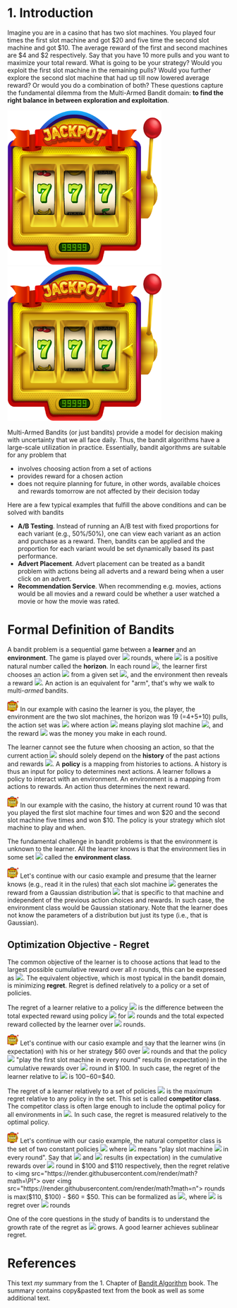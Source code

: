 # 1. Introduction
Imagine you are in a casino that has two slot machines. You played four times the first slot machine and got $20 and five time the second slot machine and got $10. The average reward of the first and second machines are $4 and $2 respectively. Say that you have 10 more pulls and you want to maximize your total reward. What is going to be your strategy? Would you exploit the first slot machine in the remaining pulls? Would you further explore the second slot machine that had up till now lowered average reward? Or would you do a combination of both? These questions capture the fundamental dilemma from the Multi-Armed Bandit domain: **to find the right balance in between exploration and exploitation**. 
  
<img width="350" height="350" src="./assets/slot_machine.png"> <img width="350" height="350" src="./assets/slot_machine.png">


Multi-Armed Bandits (or just bandits) provide a model for decision making with uncertainty that we all face daily. Thus, the bandit algorithms have a large-scale utilization in practice. Essentially, bandit algorithms are suitable for any problem that 
- involves choosing action from a set of actions 
- provides reward for a chosen action
- does not require planning for future, in other words, available choices and rewards tomorrow are not affected by their decision today     

Here are a few typical examples that fulfill the above conditions and can be solved with bandits
- **A/B Testing**. Instead of running an A/B test with fixed proportions for each variant (e.g., 50%/50%), one can view each variant as an action and purchase as a reward. Then, bandits can be applied and the proportion for each variant would be set dynamically based its past performance.
- **Advert Placement**. Advert placement can be treated as a bandit problem with actions being all adverts and a reward being when a user click on an advert. 
- **Recommendation Service**. When recommending e.g. movies, actions would be all movies and a reward could be whether a user watched a movie or how the movie was rated. 

# Formal Definition of Bandits

A bandit problem is a sequential game between a **learner** and an **environment**. The game is played over <img src="https://render.githubusercontent.com/render/math?math=n"> rounds, where <img src="https://render.githubusercontent.com/render/math?math=n"> is a positive natural number called the **horizon**. In each round <img src="https://render.githubusercontent.com/render/math?math=t \in [n]">, the learner first chooses an action <img src="https://render.githubusercontent.com/render/math?math=A_t"> from a given set <img src="https://render.githubusercontent.com/render/math?math=A">, and the environment then reveals a reward <img src="https://render.githubusercontent.com/render/math?math=X_t \in \R">. An action is an equivalent for "arm", that's why we walk to multi-*armed* bandits.

<img width="25" height="25" src="./assets/slot_machine.png"> In our example with casino the learner is you, the player, the environment are the two slot machines, the horizon was 19 (=4+5+10) pulls, the action set was <img src="https://render.githubusercontent.com/render/math?math=A=\{A_1, A_2\}"> where action <img src="https://render.githubusercontent.com/render/math?math=A_i"> means playing slot machine <img src="https://render.githubusercontent.com/render/math?math=i">, and the reward <img src="https://render.githubusercontent.com/render/math?math=X_t"> was the money you make in each round. 
  
The learner cannot see the future when choosing an action, so that the current action <img src="https://render.githubusercontent.com/render/math?math=A_t"> should solely depend on the **history** of the past actions and rewards <img src="https://render.githubusercontent.com/render/math?math=H_{t-1} = (A_1, X_1, ..., A_{t-1}, X_{t-1})">. A **policy** is a mapping from histories to actions. A history is thus an input for policy to determines next actions. A learner follows a policy to interact with an environment. An environment is a mapping from actions to rewards. An action thus determines the next reward.


 <img width="25" height="25" src="./assets/slot_machine.png"> In our example with the casino, the history at current round 10 was that you played the first slot machine four times and won $20 and the second slot machine five times and won $10. The policy is your strategy which slot machine to play and when. 

The fundamental challenge in bandit problems is that the environment is unknown to the learner. All the learner knows is that the environment lies in some set <img src="https://render.githubusercontent.com/render/math?math=\varepsilon"> called the **environment class**. 

<img width="25" height="25" src="./assets/slot_machine.png"> Let's continue with our casio example and presume that the learner knows (e.g., read it in the rules) that each slot machine <img src="https://render.githubusercontent.com/render/math?math=i"> generates the reward from a Gaussian distribution <img src="https://render.githubusercontent.com/render/math?math=\N(\mu_i, \sigma_i)"> that is specific to that machine and independent of the previous action choices and rewards. In such case, the environment class would be Gaussian stationary. Note that the learner does not know the parameters of a distribution but just its type (i.e., that is Gaussian).
  

## Optimization Objective - Regret
The common objective of the learner is to choose actions that lead to the largest possible cumulative reward over all *n* rounds, this can be expressed as <img src="https://render.githubusercontent.com/render/math?math=\sum_{t=1}^{\n} X_t">. The equivalent objective, which is most typical in the bandit domain, is minimizing **regret**. Regret is defined relatively to a policy or a set of policies. 

The regret of a learner relative to a policy <img src="https://render.githubusercontent.com/render/math?math=\pi"> is the difference between the total expected reward using policy <img src="https://render.githubusercontent.com/render/math?math=\pi"> for <img src="https://render.githubusercontent.com/render/math?math=n"> rounds and the total expected reward collected by the learner over <img src="https://render.githubusercontent.com/render/math?math=n"> rounds. 

<img width="25" height="25" src="./assets/slot_machine.png"> Let's continue with our casio example and say that the learner wins (in expectation) with his or her strategy $60 over <img src="https://render.githubusercontent.com/render/math?math=n=19"> rounds and that the policy <img src="https://render.githubusercontent.com/render/math?math=\pi_1"> "play the first slot machine in every round" results (in expectation) in the cumulative rewards over <img src="https://render.githubusercontent.com/render/math?math=n=19"> round in $100. In such case, the regret of the learner relative to <img src="https://render.githubusercontent.com/render/math?math=\pi_1"> is $100-$60=$40.
 
The regret of a learner relatively to a set of policies <img src="https://render.githubusercontent.com/render/math?math=\Pi"> is the maximum regret relative to any policy in the set. This set is called **competitor class**.  The competitor class is often large enough to include the optimal policy for all environments in <img src="https://render.githubusercontent.com/render/math?math=\varepsilon">. In such case, the regret is measured relatively to the optimal policy. 

<img width="25" height="25" src="./assets/slot_machine.png"> Let's continue with our casio example, the natural competitor class is the set of two constant policies <img src="https://render.githubusercontent.com/render/math?math=\PI = \{\pi_1, \pi_2\}"> where <img src="https://render.githubusercontent.com/render/math?math=\pi_i"> means "play slot machine <img src="https://render.githubusercontent.com/render/math?math=i"> in every round". Say that <img src="https://render.githubusercontent.com/render/math?math=\pi_1"> and <img src="https://render.githubusercontent.com/render/math?math=\pi_2"> results (in expectation) in the cumulative rewards over <img src="https://render.githubusercontent.com/render/math?math=n=19"> round in $100 and $110 respectively, then the regret relative to <img src="https://render.githubusercontent.com/render/math?math=\PI"> over <img src="https://render.githubusercontent.com/render/math?math=n"> rounds is max($110, $100) - $60 = $50. This can be formalized as <img src="https://render.githubusercontent.com/render/math?math=R_n = n*\displaystyle\max_{a \in \Alpha} \mu_a - \mathbf{E}[\sum_{t=1}^{\n} X_t]">, where <img src="https://render.githubusercontent.com/render/math?math=R_n"> is regret over <img src="https://render.githubusercontent.com/render/math?math=n"> rounds
 
One of the core questions in the study of bandits is to understand the growth rate of the regret as <img src="https://render.githubusercontent.com/render/math?math=\n"> grows. A good learner achieves sublinear regret.

# References
This text *my* summary from the 1. Chapter of [Bandit Algorithm](https://tor-lattimore.com/downloads/book/book.pdf) book. The summary contains copy&pasted text from the book as well as some additional text. 

